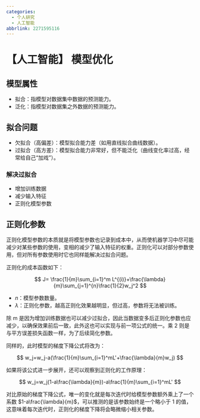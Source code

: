 ```yaml
---
categories:
  - 个人研究
  - 人工智能
abbrlink: 2271595116
---
```

# 【人工智能】 模型优化

## 模型属性

- 拟合：指模型对数据集中数据的预测能力。
- 泛化：指模型对数据集之外数据的预测能力。

## 拟合问题

- 欠拟合（高偏差）：模型拟合能力差（如用直线拟合曲线数据）。
- 过拟合（高方差）：模型拟合能力非常好，但不能泛化（曲线变化率过高，经常给自己“加戏”）。

### 解决过拟合

- 增加训练数据
- 减少输入特征
- 正则化模型参数

## 正则化参数

正则化模型参数的本质就是将模型参数也记录到成本中，从而使机器学习中尽可能减少对某些参数的使用，变相的减少了输入特征的权重。正则化可以对部分参数使用，但对所有参数使用时它也同样能解决过拟合问题。

正则化的成本函数如下：

$$
J= \frac{1}{m}\sum_{i=1}^m L^{(i)}+\frac{\lambda}{m}\sum_{j=1}^{n}\frac{1}{2}w_j^2
$$

- $n$：模型参数数量。
- $\lambda$：正则化参数，越高正则化效果越明显，但过高，参数将无法被训练。

除 m 是因为增加训练数据也可以减少过拟合，因此当数据变多后正则化参数也应减少，以确保效果前后一致，此外这也可以实现与前一项公式的统一。乘 2 则是与平方误差损失函数一样，为了后续简化参数。

同样的，此时模型的梯度下降公式将改为：

$$
w_j=w_j-a(\frac{1}{m}\sum_{i=1}^mL'+\frac{\lambda}{m}w_j)
$$

如果将该公式进一步展开，还可以观察到正则化的工作原理：

$$
w_j=w_j(1-a\frac{\lambda}{m})-a\frac{1}{m}\sum_{i=1}^mL'
$$

对比原始的梯度下降公式，唯一的变化就是每次迭代时给模型参数额外乘上了一个系数 $1-a\frac{\lambda}{m}$，可以推测的是该参数始终是一个略小于 1 的值，这意味着每次迭代时，正则化的梯度下降将会略微缩小相关参数。
